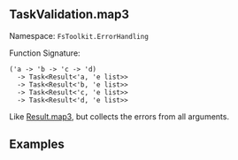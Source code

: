 ## TaskValidation.map3

Namespace: `FsToolkit.ErrorHandling`

Function Signature:

```
('a -> 'b -> 'c -> 'd)
  -> Task<Result<'a, 'e list>>
  -> Task<Result<'b, 'e list>>
  -> Task<Result<'c, 'e list>>
  -> Task<Result<'d, 'e list>>
```

Like [Result.map3](../result/map3.md), but collects the errors from all arguments.

## Examples
